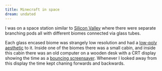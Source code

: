 ```yaml
---
title: Minecraft in space
dream: undated
---
```


I was on a space station similar to [Silicon Valley](https://en.wikipedia.org/wiki/Space_Station_Silicon_Valley) where there were separate branching pods all with different biomes connected via glass tubes.

Each glass encased biome was strangely low resolution and had a [low-poly aesthetic](https://www.blendernation.com/2017/03/20/tutorial-low-poly-trees/) to it. Inside one of the biomes there was a small cabin, and inside this cabin there was an old computer on a wooden desk with a CRT display showing the time as a [bouncing screensaver](https://www.youtube.com/watch?v=5mGuCdlCcNM). Whenever I looked away from this display the time kept chaning forwards and backwards.